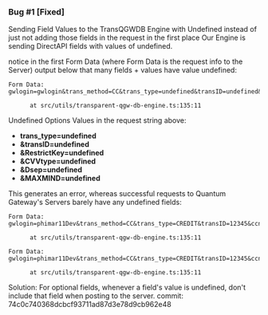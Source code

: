 ### Bug #1 [Fixed]

Sending Field Values to the TransQGWDB Engine with Undefined instead of just not adding those fields in the request in the first place
Our Engine is sending DirectAPI fields with values of undefined.

notice in the first Form Data (where Form Data is the request info to the Server) output below that many fields + values have value undefined:

```
Form Data: gwlogin=gwlogin&trans_method=CC&trans_type=undefined&transID=undefined&ccnum=4111111111111111&ccmo=12&ccyr=28&amount=100&BADDR1=123%20cheese%20street&BZIP1=90210&BCUST_EMAIL=transactiontequest%40email.com&override_email_customer=N&override_trans_email=N&RestrictKey=undefined&BNAME=Transaction%20Requester&CVV2=999&CVVtype=undefined&Dsep=undefined&MAXMIND=undefined

      at src/utils/transparent-qgw-db-engine.ts:135:11
```

Undefined Options Values in the request string above:

- **trans_type=undefined**
- **&transID=undefined**
- **&RestrictKey=undefined**
- **&CVVtype=undefined**
- **&Dsep=undefined**
- **&MAXMIND=undefined**

This generates an error, whereas successful requests to Quantum Gateway's Servers barely have any undefined fields:

```
Form Data: gwlogin=phimar11Dev&trans_method=CC&trans_type=CREDIT&transID=12345&ccnum=4111111111111111&ccmo=12&ccyr=99&amount=100.00&BADDR1=123%20Street&BZIP1=90210&BCUST_EMAIL=test%40example.com&override_email_customer=N&override_trans_email=N

      at src/utils/transparent-qgw-db-engine.ts:135:11

Form Data: gwlogin=phimar11Dev&trans_method=CC&trans_type=CREDIT&transID=12345&ccnum=undefined&ccmo=12&ccyr=99&amount=100.00&BADDR1=123%20Street&BZIP1=90210&BCUST_EMAIL=test%40example.com&override_email_customer=N&override_trans_email=N

      at src/utils/transparent-qgw-db-engine.ts:135:11
```

Solution:
For optional fields, whenever a field's value is undefined, don't include that field when posting to the server.
commit: 74c0c740368dcbcf93711ad87d3e78d9cb962e48
